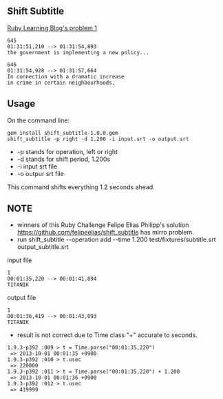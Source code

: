 ## Shift Subtitle

[Ruby Learning Blog's problem 1](rubylearning.com/blog/2009/09/24/rpcfn-shift-subtitle-1)

```
645
01:31:51,210 --> 01:31:54,893
the government is implementing a new policy...

646
01:31:54,928 --> 01:31:57,664
In connection with a dramatic increase
in crime in certain neighbourhoods,
```

## Usage

On the command line:

```
gem install shift_subtitle-1.0.0.gem
shift_subtitle -p right -d 1.200 -i input.srt -o output.srt
```

* -p stands for operation, left or right
* -d stands for shift period, 1.200s
* -i input srt file
* -o outpur srt file

This command shifts everything 1.2 seconds ahead.


## NOTE

* winners of this Ruby Challenge Felipe Elias Philipp's solution https://github.com/felipeelias/shift_subtitle has mirro problem.
* run shift_subtitle --operation add --time 1.200 test/fixtures/subtitle.srt output_subtitle.srt   

input file
```
1
00:01:35,220 --> 00:01:41,894
TITANIK
```

output file
```
1
00:01:36,419 --> 00:01:43,093
TITANIK
```

* result is not correct due to Time class "+" accurate to seconds.
```
1.9.3-p392 :009 > t = Time.parse("00:01:35,220")
 => 2013-10-01 00:01:35 +0900 
1.9.3-p392 :010 > t.usec
 => 220000 
1.9.3-p392 :011 > t = Time.parse("00:01:35,220") + 1.200
 => 2013-10-01 00:01:36 +0900 
1.9.3-p392 :012 > t.usec
 => 419999 
```